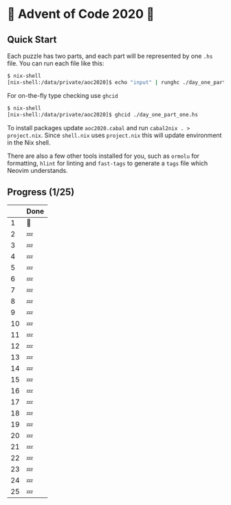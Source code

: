 # :christmas_tree: Advent of Code 2020 :santa:

## Quick Start

Each puzzle has two parts, and each part will be represented by one `.hs` file. You can run each file like this:

```sh
$ nix-shell
[nix-shell:/data/private/aoc2020]$ echo "input" | runghc ./day_one_part_one.hs
```

For on-the-fly type checking use `ghcid`

```sh
$ nix-shell
[nix-shell:/data/private/aoc2020]$ ghcid ./day_one_part_one.hs
```

To install packages update `aoc2020.cabal` and run `cabal2nix . > project.nix`. Since `shell.nix` uses `project.nix` this will update environment in the Nix shell.

There are also a few other tools installed for you, such as `ormolu` for formatting, `hlint` for linting and `fast-tags` to generate a `tags` file which Neovim understands.

## Progress (1/25)

|     | Done    |
| --- | ------- |
| 1   | :bell:  |
| 2   | :zzz:   |
| 3   | :zzz:   |
| 4   | :zzz:   |
| 5   | :zzz:   |
| 6   | :zzz:   |
| 7   | :zzz:   |
| 8   | :zzz:   |
| 9   | :zzz:   |
| 10  | :zzz:   |
| 11  | :zzz:   |
| 12  | :zzz:   |
| 13  | :zzz:   |
| 14  | :zzz:   |
| 15  | :zzz:   |
| 16  | :zzz:   |
| 17  | :zzz:   |
| 18  | :zzz:   |
| 19  | :zzz:   |
| 20  | :zzz:   |
| 21  | :zzz:   |
| 22  | :zzz:   |
| 23  | :zzz:   |
| 24  | :zzz:   |
| 25  | :zzz:   |
